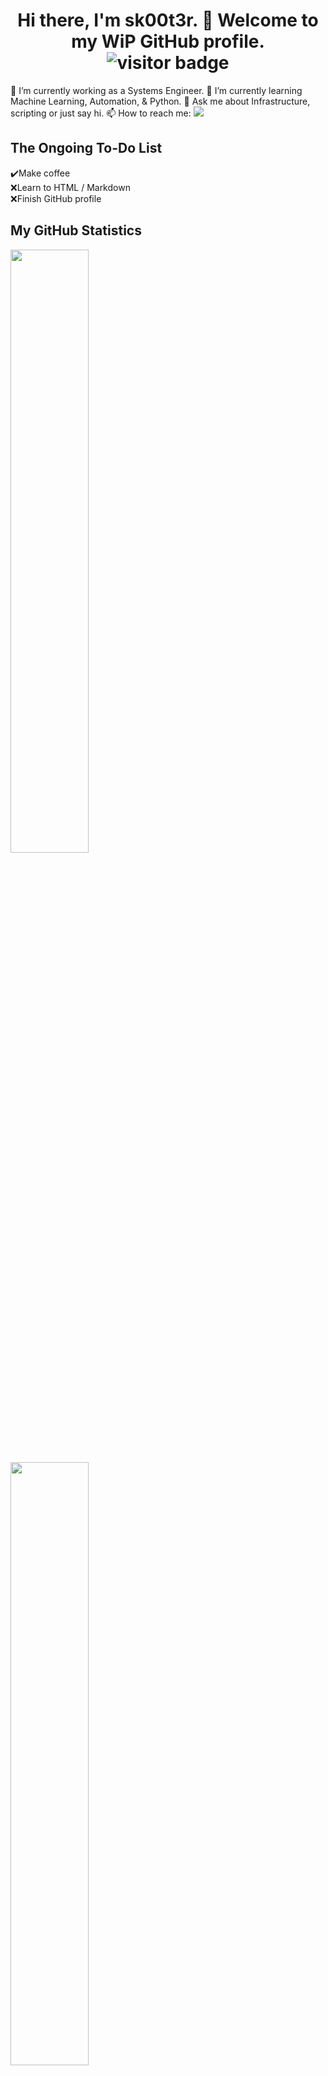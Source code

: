 <h1 align="center"> Hi there, I'm sk00t3r. 👋 Welcome to my WiP GitHub profile. <img src="https://visitor-badge.laobi.icu/badge?page_id=sk00t3r" alt="visitor badge"/>
</h1>

🔭 I’m currently working as a Systems Engineer.<!-- &nbsp;&nbsp;&nbsp;&nbsp;&nbsp;&nbsp;&nbsp;&nbsp;&nbsp;&nbsp;&nbsp;&nbsp;&nbsp;&nbsp;&nbsp;&nbsp;&nbsp;&nbsp;&nbsp;&nbsp;&nbsp;&nbsp;&nbsp;&nbsp;&nbsp;&nbsp;&nbsp;&nbsp;&nbsp;&nbsp;&nbsp;&nbsp;&nbsp;&nbsp;&nbsp;&nbsp;&nbsp;&nbsp;&nbsp;&nbsp;&nbsp;&nbsp;&nbsp;&nbsp;&nbsp;&nbsp;&nbsp;&nbsp;&nbsp;&nbsp;&nbsp;&nbsp;&nbsp;&nbsp;&nbsp;&nbsp;&nbsp;&nbsp;&nbsp;&nbsp;&nbsp;&nbsp;&nbsp;&nbsp;&nbsp;&nbsp;&nbsp;&nbsp;&nbsp;&nbsp;&nbsp;&nbsp;&nbsp;&nbsp;&nbsp;&nbsp;&nbsp;&nbsp;&nbsp;&nbsp;&nbsp;&nbsp;&nbsp;&nbsp;&nbsp;&nbsp;&nbsp;&nbsp;&nbsp;&nbsp;&nbsp;&nbsp;&nbsp;&nbsp;&nbsp;&nbsp;✔️Make coffee -->
🌱 I’m currently learning Machine Learning, Automation, & Python.<!-- &nbsp;&nbsp;&nbsp;&nbsp;&nbsp;&nbsp;&nbsp;&nbsp;&nbsp;&nbsp;&nbsp;&nbsp;&nbsp;&nbsp;&nbsp;&nbsp;&nbsp;&nbsp;&nbsp;&nbsp;&nbsp;&nbsp;&nbsp;&nbsp;&nbsp;&nbsp;&nbsp;&nbsp;&nbsp;&nbsp;&nbsp;&nbsp;&nbsp;&nbsp;&nbsp;&nbsp;&nbsp;&nbsp;&nbsp;&nbsp;&nbsp;&nbsp;&nbsp;&nbsp;&nbsp;&nbsp;&nbsp;&nbsp;&nbsp;&nbsp;&nbsp;&nbsp;&nbsp;&nbsp;&nbsp;&nbsp;&nbsp;&nbsp;&nbsp;&nbsp;&nbsp;&nbsp;&nbsp;&nbsp;&nbsp;❌Learn to HTML -->
💬 Ask me about Infrastructure, scripting or just say hi.<!-- &nbsp;&nbsp;&nbsp;&nbsp;&nbsp;&nbsp;&nbsp;&nbsp;&nbsp;&nbsp;&nbsp;&nbsp;&nbsp;&nbsp;&nbsp;&nbsp;&nbsp;&nbsp;&nbsp;&nbsp;&nbsp;&nbsp;&nbsp;&nbsp;&nbsp;&nbsp;&nbsp;&nbsp;&nbsp;&nbsp;&nbsp;&nbsp;&nbsp;&nbsp;&nbsp;&nbsp;&nbsp;&nbsp;&nbsp;&nbsp;&nbsp;&nbsp;&nbsp;&nbsp;&nbsp;&nbsp;&nbsp;&nbsp;&nbsp;&nbsp;&nbsp;&nbsp;&nbsp;&nbsp;&nbsp;&nbsp;&nbsp;&nbsp;&nbsp;&nbsp;&nbsp;&nbsp;&nbsp;&nbsp;&nbsp;&nbsp;&nbsp;&nbsp;&nbsp;&nbsp;&nbsp;&nbsp;&nbsp;&nbsp;&nbsp;&nbsp;&nbsp;&nbsp;&nbsp;&nbsp;&nbsp;&nbsp;&nbsp;&nbsp;&nbsp;❌Finish GitHub profile -->
📫 How to reach me: <a href="https://www.linkedin.com/in/eric-johnson-a311a257/"> <img src="https://img.shields.io/badge/-linkedin-0A66C2?style=for-the-badge&logo=linkedin&logoColor=white" /> </a>

<h2 align="left"> The Ongoing To-Do List</h2>

<p align="left">
✔️Make coffee
<br>❌Learn to HTML / Markdown
<br>❌Finish GitHub profile
</p>


<h2 align="left"> My GitHub Statistics </h2>
<p>
 <img width="49.75%" align="center" src="https://github-readme-stats.vercel.app/api?username=sk00t3r&repo=github-readme-stats&theme=radical&show_icons=true&hide_border=true" />

 <img width="49.75%" align="center" src="https://github-readme-streak-stats.herokuapp.com/?user=sk00t3r&theme=radical&hide_border=true" />
</p>
 <h2 align="left"> My evolving Tech Stack </h2>
<p>
 <img src="https://img.shields.io/badge/-Python-3776AB?style=flat-square&logo=python&logoColor=white" />
 
 <img src="https://img.shields.io/badge/-amazon%20aws-FF9900?style=flat-square&logo=amazonaws&logoColor=232F3E" />
 
 <img src="https://img.shields.io/badge/-powershell-5391FE?style=flat-square&logo=powershell&logoColor=white" />
 
 <img src="https://img.shields.io/badge/-notepad%20++-90E59A?style=flat-square&logo=notepadplusplus&logoColor=white" />
 
 <img src="https://img.shields.io/badge/-vmware-607078?style=flat-square&logo=vmware&labelColor=white" />
 
 <img src="https://img.shields.io/badge/-linux-FCC624?style=flat-square&logo=linux&logoColor=black" />
 
 <img src="https://img.shields.io/badge/-Microsoft%20Azure-0078D4?style=flat-square&logo=microsoftazure" />
 
 <img src="https://img.shields.io/badge/-bitcoin-F7931A?style=flat-square&logo=bitcoin&labelColor=white" />
 
 <img src="https://img.shields.io/badge/-windows-0078D6?style=flat-square&logo=windows&logoColor=white" />
 
 <img src="https://img.shields.io/badge/-csharp-239120?style=flat-square&logo=csharp" />
 
 <img src="https://img.shields.io/badge/-debian-A81D33?style=flat-square&logo=debian" />
 
 <img src="https://img.shields.io/badge/-visual%20studio%20code-007ACC?style=flat-square&logo=visualstudiocode" />
 
</p>
 
 <h2 align="left"> Popular languages on my GitHub </h2>
<a href="https://github.com/anuraghazra/github-readme-stats">
 <img src="https://github-readme-stats.vercel.app/api/top-langs/?username=sk00t3r&layout=compact" />  
</a>

<!--
**sk00t3r/sk00t3r** is a ✨ _special_ ✨ repository because its `README.md` (this file) appears on your GitHub profile.

Here are some ideas to get you started:

- 🔭 I’m currently working on ...
- 🌱 I’m currently learning ...
- 👯 I’m looking to collaborate on ...
- 🤔 I’m looking for help with ...
- 💬 Ask me about ...
- 📫 How to reach me: ...
- 😄 Pronouns: ...
- ⚡ Fun fact: ...
-->
